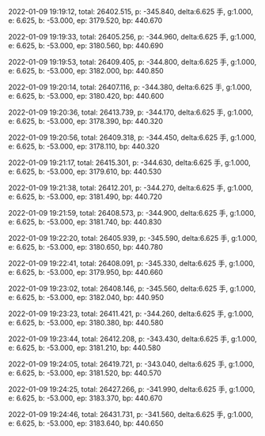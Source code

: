 2022-01-09 19:19:12, total: 26402.515, p: -345.840, delta:6.625 手, g:1.000, e: 6.625, b: -53.000, ep: 3179.520, bp: 440.670

2022-01-09 19:19:33, total: 26405.256, p: -344.960, delta:6.625 手, g:1.000, e: 6.625, b: -53.000, ep: 3180.560, bp: 440.690

2022-01-09 19:19:53, total: 26409.405, p: -344.800, delta:6.625 手, g:1.000, e: 6.625, b: -53.000, ep: 3182.000, bp: 440.850

2022-01-09 19:20:14, total: 26407.116, p: -344.380, delta:6.625 手, g:1.000, e: 6.625, b: -53.000, ep: 3180.420, bp: 440.600

2022-01-09 19:20:36, total: 26413.739, p: -344.170, delta:6.625 手, g:1.000, e: 6.625, b: -53.000, ep: 3178.390, bp: 440.320

2022-01-09 19:20:56, total: 26409.318, p: -344.450, delta:6.625 手, g:1.000, e: 6.625, b: -53.000, ep: 3178.110, bp: 440.320

2022-01-09 19:21:17, total: 26415.301, p: -344.630, delta:6.625 手, g:1.000, e: 6.625, b: -53.000, ep: 3179.610, bp: 440.530

2022-01-09 19:21:38, total: 26412.201, p: -344.270, delta:6.625 手, g:1.000, e: 6.625, b: -53.000, ep: 3181.490, bp: 440.720

2022-01-09 19:21:59, total: 26408.573, p: -344.900, delta:6.625 手, g:1.000, e: 6.625, b: -53.000, ep: 3181.740, bp: 440.830

2022-01-09 19:22:20, total: 26405.939, p: -345.590, delta:6.625 手, g:1.000, e: 6.625, b: -53.000, ep: 3180.650, bp: 440.780

2022-01-09 19:22:41, total: 26408.091, p: -345.330, delta:6.625 手, g:1.000, e: 6.625, b: -53.000, ep: 3179.950, bp: 440.660

2022-01-09 19:23:02, total: 26408.146, p: -345.560, delta:6.625 手, g:1.000, e: 6.625, b: -53.000, ep: 3182.040, bp: 440.950

2022-01-09 19:23:23, total: 26411.421, p: -344.260, delta:6.625 手, g:1.000, e: 6.625, b: -53.000, ep: 3180.380, bp: 440.580

2022-01-09 19:23:44, total: 26412.208, p: -343.430, delta:6.625 手, g:1.000, e: 6.625, b: -53.000, ep: 3181.210, bp: 440.580

2022-01-09 19:24:05, total: 26419.721, p: -343.040, delta:6.625 手, g:1.000, e: 6.625, b: -53.000, ep: 3181.520, bp: 440.570

2022-01-09 19:24:25, total: 26427.266, p: -341.990, delta:6.625 手, g:1.000, e: 6.625, b: -53.000, ep: 3183.370, bp: 440.670

2022-01-09 19:24:46, total: 26431.731, p: -341.560, delta:6.625 手, g:1.000, e: 6.625, b: -53.000, ep: 3183.640, bp: 440.650